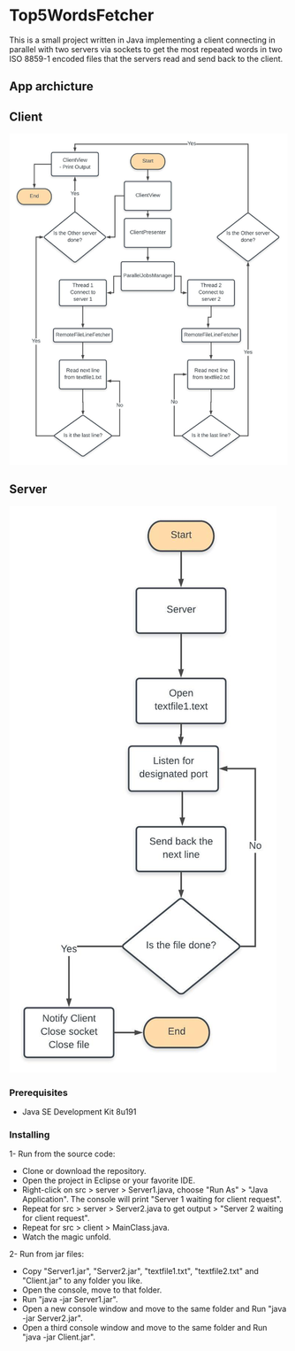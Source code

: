# Top5WordsFetcher

This is a small project written in Java implementing a client connecting in parallel with two servers via sockets to get the most repeated words in two ISO 8859-1 encoded files that the servers read and send back to the client. 


## App archicture
## Client
![Alt text](client2.jpeg)

## Server
![Alt text](server.jpeg)

### Prerequisites

- Java SE Development Kit 8u191


### Installing

1- Run from the source code:
 - Clone or download the repository.
 - Open the project in Eclipse or your favorite IDE.
 - Right-click on src > server > Server1.java, choose "Run As" > "Java Application". The console will print "Server 1 waiting for client request".
 - Repeat for src > server > Server2.java to get output > "Server 2 waiting for client request".
 - Repeat for src > client > MainClass.java.
 - Watch the magic unfold.
 
 2- Run from jar files:
  - Copy "Server1.jar", "Server2.jar", "textfile1.txt", "textfile2.txt" and "Client.jar" to any folder you like.
  - Open the console, move to that folder.
  - Run "java -jar Server1.jar".
  - Open a new console window and move to the same folder and Run "java -jar Server2.jar".
  - Open a third console window and move to the same folder and Run "java -jar Client.jar".
